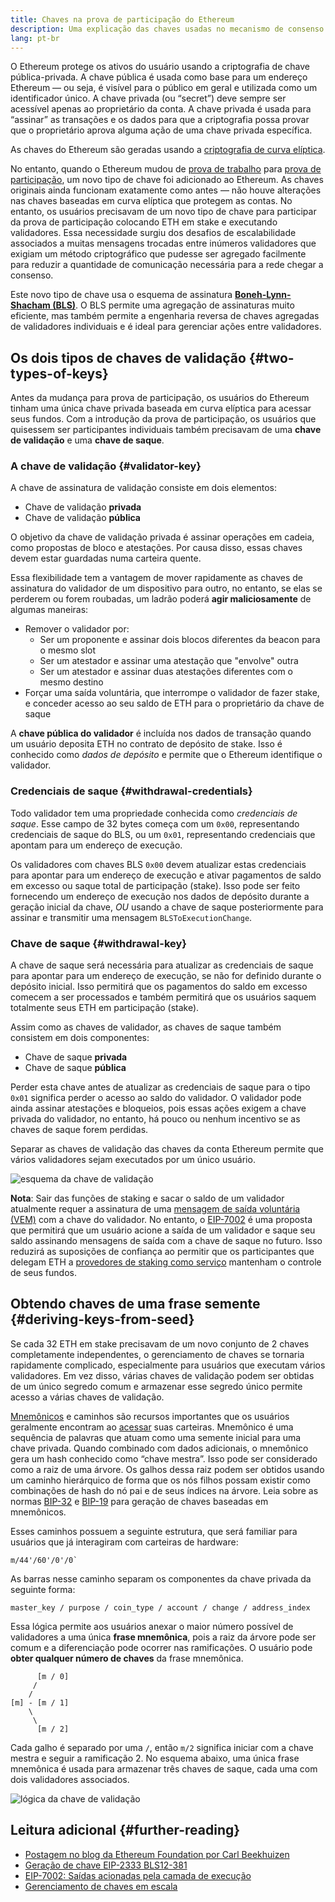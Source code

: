```yaml
---
title: Chaves na prova de participação do Ethereum
description: Uma explicação das chaves usadas no mecanismo de consenso da prova de participação do Ethereum
lang: pt-br
---
```


O Ethereum protege os ativos do usuário usando a criptografia de chave pública-privada. A chave pública é usada como base para um endereço Ethereum — ou seja, é visível para o público em geral e utilizada como um identificador único. A chave privada (ou “secret”) deve sempre ser acessível apenas ao proprietário da conta. A chave privada é usada para “assinar” as transações e os dados para que a criptografia possa provar que o proprietário aprova alguma ação de uma chave privada específica.

As chaves do Ethereum são geradas usando a [criptografia de curva elíptica](https://en.wikipedia.org/wiki/Elliptic-curve_cryptography).

No entanto, quando o Ethereum mudou de [prova de trabalho](/developers/docs/consensus-mechanisms/pow) para [prova de participação](/developers/docs/consensus-mechanisms/pos), um novo tipo de chave foi adicionado ao Ethereum. As chaves originais ainda funcionam exatamente como antes — não houve alterações nas chaves baseadas em curva elíptica que protegem as contas. No entanto, os usuários precisavam de um novo tipo de chave para participar da prova de participação colocando ETH em stake e executando validadores. Essa necessidade surgiu dos desafios de escalabilidade associados a muitas mensagens trocadas entre inúmeros validadores que exigiam um método criptográfico que pudesse ser agregado facilmente para reduzir a quantidade de comunicação necessária para a rede chegar a consenso.

Este novo tipo de chave usa o esquema de assinatura [**Boneh-Lynn-Shacham (BLS)**](https://wikipedia.org/wiki/BLS_digital_signature). O BLS permite uma agregação de assinaturas muito eficiente, mas também permite a engenharia reversa de chaves agregadas de validadores individuais e é ideal para gerenciar ações entre validadores.

## Os dois tipos de chaves de validação {#two-types-of-keys}

Antes da mudança para prova de participação, os usuários do Ethereum tinham uma única chave privada baseada em curva elíptica para acessar seus fundos. Com a introdução da prova de participação, os usuários que quisessem ser participantes individuais também precisavam de uma **chave de validação** e uma **chave de saque**.

### A chave de validação {#validator-key}

A chave de assinatura de validação consiste em dois elementos:

- Chave de validação **privada**
- Chave de validação **pública**

O objetivo da chave de validação privada é assinar operações em cadeia, como propostas de bloco e atestações. Por causa disso, essas chaves devem estar guardadas numa carteira quente.

Essa flexibilidade tem a vantagem de mover rapidamente as chaves de assinatura do validador de um dispositivo para outro, no entanto, se elas se perderem ou forem roubadas, um ladrão poderá **agir maliciosamente** de algumas maneiras:

- Remover o validador por:
  - Ser um proponente e assinar dois blocos diferentes da beacon para o mesmo slot
  - Ser um atestador e assinar uma atestação que "envolve" outra
  - Ser um atestador e assinar duas atestações diferentes com o mesmo destino
- Forçar uma saída voluntária, que interrompe o validador de fazer stake, e conceder acesso ao seu saldo de ETH para o proprietário da chave de saque

A **chave pública do validador** é incluída nos dados de transação quando um usuário deposita ETH no contrato de depósito de stake. Isso é conhecido como _dados de depósito_ e permite que o Ethereum identifique o validador.

### Credenciais de saque {#withdrawal-credentials}

Todo validador tem uma propriedade conhecida como _credenciais de saque_. Esse campo de 32 bytes começa com um `0x00`, representando credenciais de saque do BLS, ou um `0x01`, representando credenciais que apontam para um endereço de execução.

Os validadores com chaves BLS `0x00` devem atualizar estas credenciais para apontar para um endereço de execução e ativar pagamentos de saldo em excesso ou saque total de participação (stake). Isso pode ser feito fornecendo um endereço de execução nos dados de depósito durante a geração inicial da chave, _OU_ usando a chave de saque posteriormente para assinar e transmitir uma mensagem `BLSToExecutionChange`.

### Chave de saque {#withdrawal-key}

A chave de saque será necessária para atualizar as credenciais de saque para apontar para um endereço de execução, se não for definido durante o depósito inicial. Isso permitirá que os pagamentos do saldo em excesso comecem a ser processados e também permitirá que os usuários saquem totalmente seus ETH em participação (stake).

Assim como as chaves de validador, as chaves de saque também consistem em dois componentes:

- Chave de saque **privada**
- Chave de saque **pública**

Perder esta chave antes de atualizar as credenciais de saque para o tipo `0x01` significa perder o acesso ao saldo do validador. O validador pode ainda assinar atestações e bloqueios, pois essas ações exigem a chave privada do validador, no entanto, há pouco ou nenhum incentivo se as chaves de saque forem perdidas.

Separar as chaves de validação das chaves da conta Ethereum permite que vários validadores sejam executados por um único usuário.

![esquema da chave de validação](validator-key-schematic.png)

**Nota**: Sair das funções de staking e sacar o saldo de um validador atualmente requer a assinatura de uma [mensagem de saída voluntária (VEM)](https://mirror.xyz/ladislaus.eth/wmoBbUBes2Wp1_6DvP6slPabkyujSU7MZOFOC3QpErs&1) com a chave do validador. No entanto, o [EIP-7002](https://eips.ethereum.org/EIPS/eip-7002) é uma proposta que permitirá que um usuário acione a saída de um validador e saque seu saldo assinando mensagens de saída com a chave de saque no futuro. Isso reduzirá as suposições de confiança ao permitir que os participantes que delegam ETH a [provedores de staking como serviço](/staking/saas/#what-is-staking-as-a-service) mantenham o controle de seus fundos.

## Obtendo chaves de uma frase semente {#deriving-keys-from-seed}

Se cada 32 ETH em stake precisavam de um novo conjunto de 2 chaves completamente independentes, o gerenciamento de chaves se tornaria rapidamente complicado, especialmente para usuários que executam vários validadores. Em vez disso, várias chaves de validação podem ser obtidas de um único segredo comum e armazenar esse segredo único permite acesso a várias chaves de validação.

[Mnemônicos](https://en.bitcoinwiki.org/wiki/Mnemonic_phrase) e caminhos são recursos importantes que os usuários geralmente encontram ao [acessar](https://ethereum.stackexchange.com/questions/19055/what-is-the-difference-between-m-44-60-0-0-and-m-44-60-0) suas carteiras. Mnemônico é uma sequência de palavras que atuam como uma semente inicial para uma chave privada. Quando combinado com dados adicionais, o mnemônico gera um hash conhecido como “chave mestra”. Isso pode ser considerado como a raiz de uma árvore. Os galhos dessa raiz podem ser obtidos usando um caminho hierárquico de forma que os nós filhos possam existir como combinações de hash do nó pai e de seus índices na árvore. Leia sobre as normas [BIP-32](https://github.com/bitcoin/bips/blob/master/bip-0032.mediawiki) e [ BIP-19](https://github.com/bitcoin/bips/blob/master/bip-0039.mediawiki) para geração de chaves baseadas em mnemônicos.

Esses caminhos possuem a seguinte estrutura, que será familiar para usuários que já interagiram com carteiras de hardware:

```
m/44'/60'/0'/0`
```

As barras nesse caminho separam os componentes da chave privada da seguinte forma:

```
master_key / purpose / coin_type / account / change / address_index
```

Essa lógica permite aos usuários anexar o maior número possível de validadores a uma única **frase mnemônica**, pois a raiz da árvore pode ser comum e a diferenciação pode ocorrer nas ramificações. O usuário pode **obter qualquer número de chaves** da frase mnemônica.

```
      [m / 0]
     /
    /
[m] - [m / 1]
    \
     \
      [m / 2]
```

Cada galho é separado por uma `/`, então `m/2` significa iniciar com a chave mestra e seguir a ramificação 2. No esquema abaixo, uma única frase mnemônica é usada para armazenar três chaves de saque, cada uma com dois validadores associados.

![lógica da chave de validação](multiple-keys.png)

## Leitura adicional {#further-reading}

- [Postagem no blog da Ethereum Foundation por Carl Beekhuizen](https://blog.ethereum.org/2020/05/21/keys/)
- [Geração de chave EIP-2333 BLS12-381](https://eips.ethereum.org/EIPS/eip-2333)
- [EIP-7002: Saídas acionadas pela camada de execução](https://web.archive.org/web/20250125035123/https://research.2077.xyz/eip-7002-unpacking-improvements-to-staking-ux-post-merge)
- [Gerenciamento de chaves em escala](https://docs.ethstaker.cc/ethstaker-knowledge-base/scaled-node-operators/key-management-at-scale)
